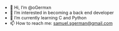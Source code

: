 - 👋 Hi, I’m @oGermxn
- 👀 I’m interested in becoming a back end developer
- 🌱 I’m currently learning C and Python
- 📫 How to reach me: samuel.sgerman@gmail.com

<!---
oGermxn/oGermxn is a ✨ special ✨ repository because its `README.md` (this file) appears on your GitHub profile.
You can click the Preview link to take a look at your changes.
--->
